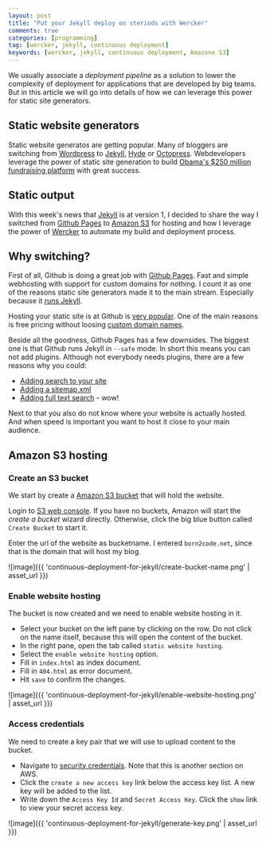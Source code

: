 ```yaml
---
layout: post
title: "Put your Jekyll deploy on steriods with Wercker"
comments: true
categories: [programming]
tag: [wercker, jekyll, continuous deployment]
keywords: [wercker, jekyll, continuous deployment, Amazone S3]
---
```


We usually associate a *deployment pipeline* as a solution to lower the complexity of deployment for applications that are developed by big teams. But in this article we will go into details of how we can leverage this power for static site generators.

## Static website generators

Static website generatos are getting popular. Many of bloggers are switching from [Wordpress](http://wordpress.org) to [Jekyll](http://jekyllrb.com/), [Hyde](http://ringce.com/hyde) or [Octopress](http://octopress.org/). Webdevelopers leverage the power of static site generation to build [Obama's $250 million fundraising platform](http://kylerush.net/blog/meet-the-obama-campaigns-250-million-fundraising-platform/) with great success.



## Static output



With this week's news that [Jekyll](http://jekullrb.com) is at version 1, I decided to share the way I switched from [Github Pages](http://pages.github.com/) to [Amazon S3](http://aws.amazon.com/s3/) for hosting and how I leverage the power of [Wercker](https://wercker.com/) to automate my build and deployment process.

## Why switching?

First of all, Github is doing a great job with [Github Pages](http://pages.github.com/). Fast and simple webhosting with support for custom domains for nothing. I count it as one of the reasons static site generators made it to the main stream. Especially because it [runs Jekyll](https://help.github.com/articles/using-jekyll-with-pages).

Hosting your static site is at Github is [very popular](https://www.google.nl/search?q=hosting+blog+at+github). One of the main reasons is free pricing without loosing [custom domain names](https://help.github.com/articles/setting-up-a-custom-domain-with-pages).

Beside all the goodness, Github Pages has a few downsides. The biggest one is that Github runs Jekyll in `--safe` mode. In short this means you can not add plugins. Although not everybody needs plugins, there are a few reasons why you could:

* [Adding search to your site](https://github.com/cobbler/jekyll-dynamic-search)
* [Adding a sitemap.xml](https://github.com/kinnetica/jekyll-plugins)
* [Adding full text search](https://github.com/slashdotdash/jekyll-lunr-js-search) - wow!

Next to that you also do not know where your website is actually hosted. And when speed is important you want to host it close to your main audience.

## Amazon S3 hosting

### Create an S3 bucket

We start by create a [Amazon S3 bucket](http://docs.aws.amazon.com/AmazonS3/latest/dev/UsingBucket.html) that will hold the website.

Login to [S3 web console](https://console.aws.amazon.com/s3/home). If you have no buckets, Amazon will start the _create a bucket_ wizard directly. Otherwise, click the big blue button called `Create Bucket` to start it.

Enter the url of the website as bucketname. I entered `born2code.net`, since that is the domain that will host my blog.

![image]({{ 'continuous-deployment-for-jekyll/create-bucket-name.png' | asset_url }})

### Enable website hosting

The bucket is now created and we need to enable website hosting in it.

* Select your bucket on the left pane by clicking on the row. Do not click on the name itself, because this will open the content of the bucket.
* In the right pane, open the tab called `static website hosting`.
* Select the `enable website hosting` option.
* Fill in `index.html` as index document.
* Fill in `404.html` as error document.
* Hit `save` to confirm the changes.

![image]({{ 'continuous-deployment-for-jekyll/enable-website-hosting.png' | asset_url }})

### Access credentials

We need to create a key pair that we will use to upload content to the bucket.

* Navigate to [security credentials](https://portal.aws.amazon.com/gp/aws/securityCredentials#access_credentials). Note that this is another section on AWS.
* Click the `create a new access key` link below the access key list. A new key will be added to the list.
* Write down the `Access Key Id` and `Secret Access Key`. Click the `show` link to view your secret access key.

![image]({{ 'continuous-deployment-for-jekyll/generate-key.png' | asset_url }})
